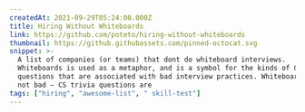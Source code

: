 ```yaml
---
createdAt: 2021-09-29T05:24:00.000Z
title: Hiring Without Whiteboards
link: https://github.com/poteto/hiring-without-whiteboards
thumbnail: https://github.githubassets.com/pinned-octocat.svg
snippet: >-
  A list of companies (or teams) that dont do whiteboard interviews.
  Whiteboards is used as a metaphor, and is a symbol for the kinds of CS trivia
  questions that are associated with bad interview practices. Whiteboards are
  not bad – CS trivia questions are
tags: ["hiring", "awesome-list", " skill-test"]
---
```

